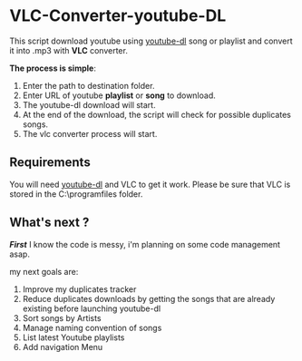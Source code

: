 # VLC-Converter-youtube-DL

This script download youtube using [youtube-dl](https://github.com/rg3/youtube-dl) song or playlist and convert it into .mp3 with **VLC** converter.

**The process is simple**:
1. Enter the path to destination folder.
2. Enter URL of youtube **playlist** or **song** to download.
3. The youtube-dl download will start.
4. At the end of the download, the script will check for possible duplicates songs.
5. The vlc converter process will start.

## Requirements
You will need [youtube-dl](https://github.com/rg3/youtube-dl) and VLC to get it work.
Please be sure that VLC is stored in the C:\programfiles folder.

## What's next ?
**_First_**
I know the code is messy, i'm planning on some code management asap.

my next goals are:
1. Improve my duplicates tracker
2. Reduce duplicates downloads by getting the songs that are already existing before launching youtube-dl
3. Sort songs by Artists
4. Manage naming convention of songs
5. List latest Youtube playlists 
6. Add navigation Menu

